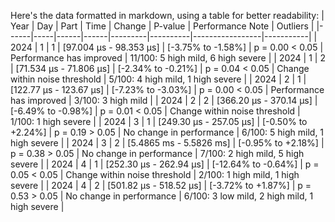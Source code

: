 Here's the data formatted in markdown, using a table for better readability:
| Year | Day | Part | Time | Change | P-value | Performance Note | Outliers |
|------|-----|------|------|---------|----------|-----------------|-----------|
| 2024 | 1 | 1 | [97.004 µs - 98.353 µs] | [-3.75% to -1.58%] | p = 0.00 < 0.05 | Performance has improved | 11/100: 5 high mild, 6 high severe |
| 2024 | 1 | 2 | [71.534 µs - 71.806 µs] | [-2.34% to -0.21%] | p = 0.04 < 0.05 | Change within noise threshold | 5/100: 4 high mild, 1 high severe |
| 2024 | 2 | 1 | [122.77 µs - 123.67 µs] | [-7.23% to -3.03%] | p = 0.00 < 0.05 | Performance has improved | 3/100: 3 high mild |
| 2024 | 2 | 2 | [366.20 µs - 370.14 µs] | [-6.49% to -0.98%] | p = 0.01 < 0.05 | Change within noise threshold | 1/100: 1 high severe |
| 2024 | 3 | 1 | [249.30 µs - 257.05 µs] | [-0.50% to +2.24%] | p = 0.19 > 0.05 | No change in performance | 6/100: 5 high mild, 1 high severe |
| 2024 | 3 | 2 | [5.4865 ms - 5.5826 ms] | [-0.95% to +2.18%] | p = 0.38 > 0.05 | No change in performance | 7/100: 2 high mild, 5 high severe |
| 2024 | 4 | 1 | [252.30 µs - 262.94 µs] | [-12.64% to -0.64%] | p = 0.05 < 0.05 | Change within noise threshold | 2/100: 1 high mild, 1 high severe |
| 2024 | 4 | 2 | [501.82 µs - 518.52 µs] | [-3.72% to +1.87%] | p = 0.53 > 0.05 | No change in performance | 6/100: 3 low mild, 2 high mild, 1 high severe |
